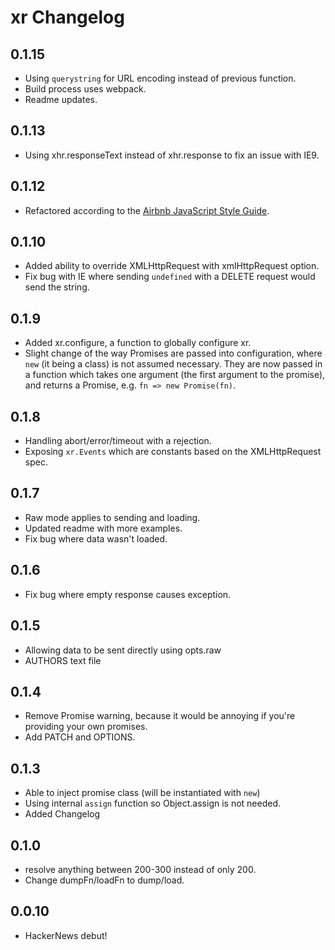 xr Changelog
============

0.1.15
------

* Using `querystring` for URL encoding instead of previous function.
* Build process uses webpack.
* Readme updates.

0.1.13
------

* Using xhr.responseText instead of xhr.response to fix an issue with IE9.

0.1.12
------

* Refactored according to the [Airbnb JavaScript Style Guide](https://github.com/airbnb/javascript).


0.1.10
------

* Added ability to override XMLHttpRequest with xmlHttpRequest option.
* Fix bug with IE where sending `undefined` with a DELETE request would send the string.

0.1.9
-----

* Added xr.configure, a function to globally configure xr.
* Slight change of the way Promises are passed into configuration,
  where `new` (it being a class) is not assumed necessary. They are
  now passed in a function which takes one argument (the first argument
  to the promise), and returns a Promise, e.g. `fn => new Promise(fn)`.

0.1.8
-----

* Handling abort/error/timeout with a rejection.
* Exposing `xr.Events` which are constants based on the XMLHttpRequest spec.

0.1.7
------

* Raw mode applies to sending and loading.
* Updated readme with more examples.
* Fix bug where data wasn't loaded.

0.1.6
-----

* Fix bug where empty response causes exception.

0.1.5
-----

* Allowing data to be sent directly using opts.raw
* AUTHORS text file

0.1.4
-----

* Remove Promise warning, because it would be annoying if you're providing your
  own promises.
* Add PATCH and OPTIONS.

0.1.3
-----

* Able to inject promise class (will be instantiated with `new`)
* Using internal `assign` function so Object.assign is not needed.
* Added Changelog

0.1.0
-----

* resolve anything between 200-300 instead of only 200.
* Change dumpFn/loadFn to dump/load.

0.0.10
------

* HackerNews debut!
